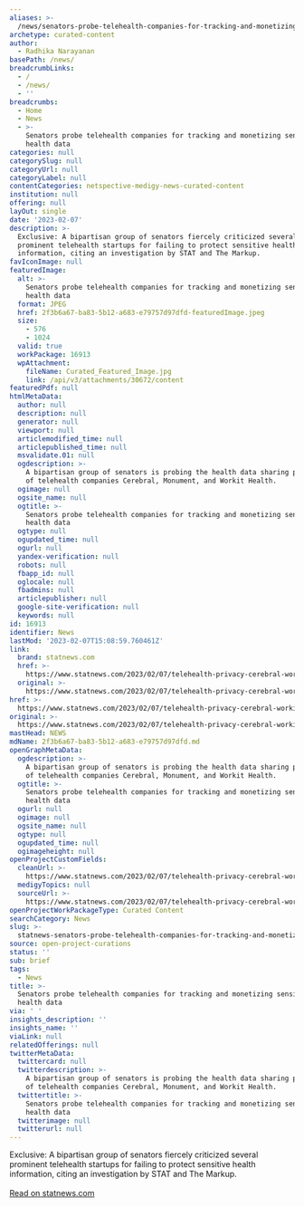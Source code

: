 ```yaml
---
aliases: >-
  /news/senators-probe-telehealth-companies-for-tracking-and-monetizing-sensitive-health-data
archetype: curated-content
author:
  - Radhika Narayanan
basePath: /news/
breadcrumbLinks:
  - /
  - /news/
  - ''
breadcrumbs:
  - Home
  - News
  - >-
    Senators probe telehealth companies for tracking and monetizing sensitive
    health data
categories: null
categorySlug: null
categoryUrl: null
categoryLabel: null
contentCategories: netspective-medigy-news-curated-content
institution: null
offering: null
layOut: single
date: '2023-02-07'
description: >-
  Exclusive: A bipartisan group of senators fiercely criticized several
  prominent telehealth startups for failing to protect sensitive health
  information, citing an investigation by STAT and The Markup.
favIconImage: null
featuredImage:
  alt: >-
    Senators probe telehealth companies for tracking and monetizing sensitive
    health data
  format: JPEG
  href: 2f3b6a67-ba83-5b12-a683-e79757d97dfd-featuredImage.jpeg
  size:
    - 576
    - 1024
  valid: true
  workPackage: 16913
  wpAttachment:
    fileName: Curated_Featured_Image.jpg
    link: /api/v3/attachments/30672/content
featuredPdf: null
htmlMetaData:
  author: null
  description: null
  generator: null
  viewport: null
  articlemodified_time: null
  articlepublished_time: null
  msvalidate.01: null
  ogdescription: >-
    A bipartisan group of senators is probing the health data sharing practices
    of telehealth companies Cerebral, Monument, and Workit Health.
  ogimage: null
  ogsite_name: null
  ogtitle: >-
    Senators probe telehealth companies for tracking and monetizing sensitive
    health data
  ogtype: null
  ogupdated_time: null
  ogurl: null
  yandex-verification: null
  robots: null
  fbapp_id: null
  oglocale: null
  fbadmins: null
  articlepublisher: null
  google-site-verification: null
  keywords: null
id: 16913
identifier: News
lastMod: '2023-02-07T15:08:59.760461Z'
link:
  brand: statnews.com
  href: >-
    https://www.statnews.com/2023/02/07/telehealth-privacy-cerebral-workit-monument-data-congress/?
  original: >-
    https://www.statnews.com/2023/02/07/telehealth-privacy-cerebral-workit-monument-data-congress/?utm_campaign=rss
href: >-
  https://www.statnews.com/2023/02/07/telehealth-privacy-cerebral-workit-monument-data-congress/?
original: >-
  https://www.statnews.com/2023/02/07/telehealth-privacy-cerebral-workit-monument-data-congress/?utm_campaign=rss
mastHead: NEWS
mdName: 2f3b6a67-ba83-5b12-a683-e79757d97dfd.md
openGraphMetaData:
  ogdescription: >-
    A bipartisan group of senators is probing the health data sharing practices
    of telehealth companies Cerebral, Monument, and Workit Health.
  ogtitle: >-
    Senators probe telehealth companies for tracking and monetizing sensitive
    health data
  ogurl: null
  ogimage: null
  ogsite_name: null
  ogtype: null
  ogupdated_time: null
  ogimageheight: null
openProjectCustomFields:
  cleanUrl: >-
    https://www.statnews.com/2023/02/07/telehealth-privacy-cerebral-workit-monument-data-congress/?
  medigyTopics: null
  sourceUrl: >-
    https://www.statnews.com/2023/02/07/telehealth-privacy-cerebral-workit-monument-data-congress/?utm_campaign=rss
openProjectWorkPackageType: Curated Content
searchCategory: News
slug: >-
  statnews-senators-probe-telehealth-companies-for-tracking-and-monetizing-sensitive-health-data
source: open-project-curations
status: ''
sub: brief
tags:
  - News
title: >-
  Senators probe telehealth companies for tracking and monetizing sensitive
  health data
via: ' '
insights_description: ''
insights_name: ''
viaLink: null
relatedOfferings: null
twitterMetaData:
  twittercard: null
  twitterdescription: >-
    A bipartisan group of senators is probing the health data sharing practices
    of telehealth companies Cerebral, Monument, and Workit Health.
  twittertitle: >-
    Senators probe telehealth companies for tracking and monetizing sensitive
    health data
  twitterimage: null
  twitterurl: null
---
```

<p>Exclusive: A bipartisan group of senators fiercely criticized several prominent telehealth startups for failing to protect sensitive health information, citing an investigation by STAT and The Markup.<br/><br/><a target="_blank" href=https://www.statnews.com/2023/02/07/telehealth-privacy-cerebral-workit-monument-data-congress/?>Read on statnews.com</a></p>